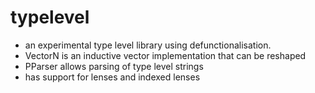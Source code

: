 # typelevel

* an experimental type level library using defunctionalisation.
* VectorN is an inductive vector implementation that can be reshaped
* PParser allows parsing of type level strings
* has support for lenses and indexed lenses 



